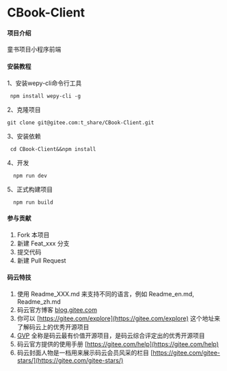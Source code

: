 # CBook-Client

#### 项目介绍
童书项目小程序前端


#### 安装教程

1、安装wepy-cli命令行工具

 ```
  npm install wepy-cli -g
```

2、克隆项目

```
git clone git@gitee.com:t_share/CBook-Client.git
```

3、安装依赖

 ```
  cd CBook-Client&&npm install
```

4、开发

```
  npm run dev
```

5、正式构建项目

```
  npm run build
```

#### 参与贡献

1. Fork 本项目
2. 新建 Feat_xxx 分支
3. 提交代码
4. 新建 Pull Request


#### 码云特技

1. 使用 Readme\_XXX.md 来支持不同的语言，例如 Readme\_en.md, Readme\_zh.md
2. 码云官方博客 [blog.gitee.com](https://blog.gitee.com)
3. 你可以 [https://gitee.com/explore](https://gitee.com/explore) 这个地址来了解码云上的优秀开源项目
4. [GVP](https://gitee.com/gvp) 全称是码云最有价值开源项目，是码云综合评定出的优秀开源项目
5. 码云官方提供的使用手册 [https://gitee.com/help](https://gitee.com/help)
6. 码云封面人物是一档用来展示码云会员风采的栏目 [https://gitee.com/gitee-stars/](https://gitee.com/gitee-stars/)
